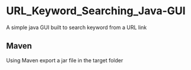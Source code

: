 # URL_Keyword_Searching_Java-GUI
A simple java GUI built to search keyword from a URL link 
## Maven 
Using Maven export a jar file in the target folder
